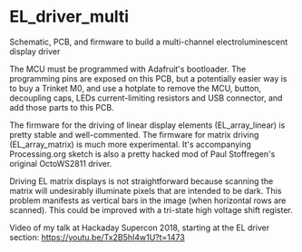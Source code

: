 # EL_driver_multi
Schematic, PCB, and firmware to build a multi-channel electroluminescent display driver

The MCU must be programmed with Adafruit's bootloader.  The programming pins are exposed on this PCB, but a potentially easier way is to buy a Trinket M0, and use a hotplate to remove the MCU, button, decoupling caps, LEDs current-limiting resistors and USB connector, and add those parts to this PCB.


The firmware for the driving of linear display elements (EL_array_linear) is pretty stable and well-commented.  The firmware for matrix driving (EL_array_matrix) is much more experimental.  It's accompanying Processing.org sketch is also a pretty hacked mod of Paul Stoffregen's original OctoWS2811 driver.

Driving EL matrix displays is not straightforward because scanning the matrix will undesirably illuminate pixels that are intended to be dark. This problem manifests as vertical bars in the image (when horizontal rows are scanned).  This could be improved with a tri-state high voltage shift register.

Video of my talk at Hackaday Supercon 2018, starting at the EL driver section:   https://youtu.be/Tx2B5hI4w1U?t=1473

